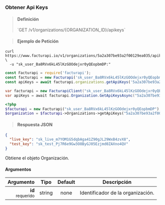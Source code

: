 ### Obtener Api Keys

> <h4 class="toc-ignore">Definición</h4>
> `GET /v1/organizations/{ORGANIZATION_ID}/apikeys`

> <h4 class="toc-ignore">Ejemplo de Petición</h4>

```shell
curl https://www.facturapi.io/v1/organizations/5a2a307be93a2f00129ea035/apikeys \
  -u "sk_user_Ba8RVx6kL45lKzGOOdejxr0yQEopbmDP:"
```

```javascript
const Facturapi = require('facturapi');
const facturapi = new Facturapi('sk_user_Ba8RVx6kL45lKzGOOdejxr0yQEopbmDP');
const apiKeys = await facturapi.organizations.getApiKeys('5a2a307be93a2f00129ea035');
```

```csharp
var facturapi = new FacturapiClient("sk_user_Ba8RVx6kL45lKzGOOdejxr0yQEopbmDP");
var apiKeys = await facturapi.Organization.GetApiKeysAsync("5a2a307be93a2f00129ea035");
```

```php
<?php
$facturapi = new Facturapi("sk_user_Ba8RVx6kL45lKzGOOdejxr0yQEopbmDP");
$organization = $facturapi->Organizations->getApiKeys("5a2a307be93a2f00129ea035");
```


> <h4 class="toc-ignore">Respuesta JSON</h4>

```json
{
  "live_key": "sk_live_m7YOM1G5dqbAga41Z90gJL29WxB4zvX8",
  "test_key": "sk_test_Pj7R6e9Gw3O8ByGJ05Ezjmd0ZAXno4QV"
}
```

Obtiene el objeto Organización.

#### Argumentos

Argumento | Tipo | Default | Descripción
---------:|:----:|:-------:| -----------
**id**<br><small>requerido</small> | string | none | Identificador de la organización.
